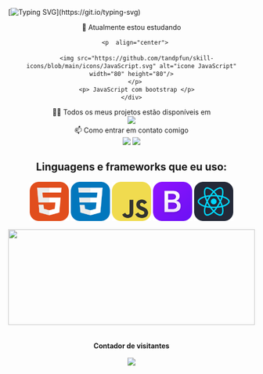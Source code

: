 [![Typing SVG](https://readme-typing-svg.herokuapp.com/?color=fff&size=35&center=true&vCenter=true&width=1000&lines=Olá+👋;+MEU+NOME+É+ÉVERTON+CORDEIRO;SEJA+BEM+VINDO!)](https://git.io/typing-svg)

<div align="center">
  <div>
  🌱 Atualmente estou estudando 
    <div> 
      
      <p  align="center">

       <img src="https://github.com/tandpfun/skill-icons/blob/main/icons/JavaScript.svg" alt="icone JavaScript" width="80" height="80"/>
      </p>
        <p> JavaScript com bootstrap </p> 
    </div>
  </div>
  
  
  <div>
   👨‍💻 Todos os meus projetos estão disponíveis em
    <div>
     <a href = "https://evertoncordeiroportifolio.netlify.app/"><img src="https://img.shields.io/badge/Portfólio-00C7B7?style=for-the-badge&logo=netlify&logoColor=white" target="_blank"></a>
    </div>
   </div>
  
  
   <div>
   📫 Como entrar em contato comigo
    <div> 
     <a href = "mailto:evertoncordeiro@icloud.com"><img src="https://img.shields.io/badge/Icloud Mail-%23000000.svg?style=for-the-badge&logo=apple&logoColor=white" target="_blank"></a>
     <a href="https://www.linkedin.com/in/everton-cordeiro-28361a235" target="_blank"><img src="https://img.shields.io/badge/-LinkedIn-%230077B5?style=for-the-badge&logo=linkedin&logoColor=white" target="_blank"></a>
    </div>
   </div>
</div>

##

<div align="center"> 
  <h2 align="center">Linguagens e frameworks que eu uso:</h2>
    <p align="between">
      <img src="https://github.com/tandpfun/skill-icons/blob/main/icons/HTML.svg" alt="icone HTML" width="80" height="80"/>
      <img src="https://github.com/tandpfun/skill-icons/blob/main/icons/CSS.svg" alt="icone CSS"  width="80" height="80"/>
      <img src="https://github.com/tandpfun/skill-icons/blob/main/icons/JavaScript.svg" alt="icone JavaScript" width="80" height="80"/>
      <img src="https://github.com/tandpfun/skill-icons/blob/main/icons/Bootstrap.svg" alt="icone Bootstrap"  width="80" height="80"/>
      <img src="https://github.com/tandpfun/skill-icons/blob/main/icons/React-Dark.svg" alt="icone React"  width="80" height="80"/>
    </p>
  
  <img width="100%" height="195px" src="https://github-readme-stats.vercel.app/api/top-langs/?username=evertoncordeiro1994&layout=compact&hide_border=true&title_color=fff&text_color=ff91a4&bg_color=0d1117" />
</div>
  <div align="center">
<br><p align="centre"><b>Contador de visitantes</b></p>  
<p align="center"><img align="center" src="https://profile-counter.glitch.me/{evertoncordeiro1994}/count.svg" /></p> 
<br>
</div>
